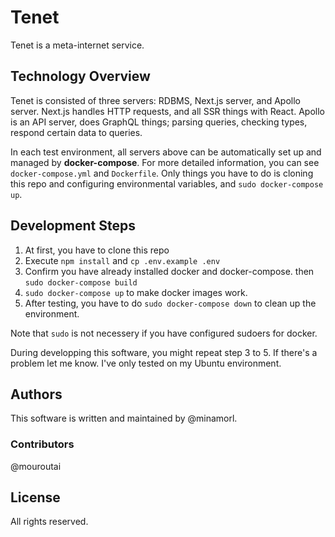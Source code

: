 # Tenet

Tenet is a meta-internet service.

## Technology Overview

Tenet is consisted of three servers: RDBMS, Next.js server, and Apollo server. Next.js handles HTTP requests, and all SSR things with React. Apollo is an API server, does GraphQL things; parsing queries, checking types, respond certain data to queries.

In each test environment, all servers above can be automatically set up and managed by **docker-compose**. For more detailed information, you can see `docker-compose.yml` and `Dockerfile`. Only things you have to do is cloning this repo and configuring environmental variables, and `sudo docker-compose up`.

## Development Steps

1. At first, you have to clone this repo
2. Execute `npm install` and `cp .env.example .env`
3. Confirm you have already installed docker and docker-compose. then `sudo docker-compose build`
4. `sudo docker-compose up` to make docker images work.
5. After testing, you have to do `sudo docker-compose down` to clean up the environment.

Note that `sudo` is not necessery if you have configured sudoers for docker.

During developping this software, you might repeat step 3 to 5. If there's a problem let me know. I've only tested on my Ubuntu environment.

## Authors

This software is written and maintained by @minamorl.

### Contributors

@mouroutai

## License

All rights reserved.
